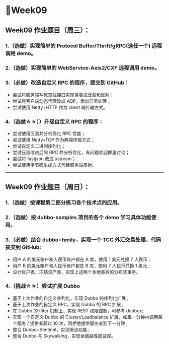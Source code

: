 # 🍃Week09
## Week09 作业题目（周三）：
### 1.（选做）实现简单的 Protocol Buffer/Thrift/gRPC(选任一个) 远程调用 demo。
### 2.（选做）实现简单的 WebService-Axis2/CXF 远程调用 demo。
### 3.（必做）改造自定义 RPC 的程序，提交到 GitHub：
- 尝试将服务端写死查找接口实现类变成泛型和反射；
- 尝试将客户端动态代理改成 AOP，添加异常处理；
- 尝试使用 Netty+HTTP 作为 client 端传输方式。
### 4.（选做☆☆））升级自定义 RPC 的程序：
- 尝试使用压测并分析优化 RPC 性能；
- 尝试使用 Netty+TCP 作为两端传输方式；
- 尝试自定义二进制序列化；
- 尝试压测改进后的 RPC 并分析优化，有问题欢迎群里讨论；
- 尝试将 fastjson 改成 xstream；
- 尝试使用字节码生成方式代替服务端反射。
---
## Week09 作业题目（周日）：
### 1.（选做）按课程第二部分练习各个技术点的应用。
### 2.（选做）按 dubbo-samples 项目的各个 demo 学习具体功能使用。
### 3.（必做）结合 dubbo+hmily，实现一个 TCC 外汇交易处理，代码提交到 GitHub:
- 用户 A 的美元账户和人民币账户都在 A 库，使用 1 美元兑换 7 人民币 ;
- 用户 B 的美元账户和人民币账户都在 B 库，使用 7 人民币兑换 1 美元 ;
- 设计账户表，冻结资产表，实现上述两个本地事务的分布式事务。
### 4.（挑战☆☆）尝试扩展 Dubbo
- 基于上次作业的自定义序列化，实现 Dubbo 的序列化扩展 ;
- 基于上次作业的自定义 RPC，实现 Dubbo 的 RPC 扩展 ;
- 在 Dubbo 的 filter 机制上，实现 REST 权限控制，可参考 dubbox;
- 实现一个自定义 Dubbo 的 Cluster/Loadbalance 扩展，如果一分钟内调用某个服务 / 提供者超过 10 次，则拒绝提供服务直到下一分钟 ;
- 整合 Dubbo+Sentinel，实现限流功能 ;
- 整合 Dubbo 与 Skywalking，实现全链路性能监控。